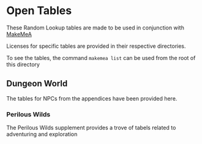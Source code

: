 # Open Tables

These Random Lookup tables are made to be used in conjunction with [MakeMeA](https://github.com/awwithro/makemea)

Licenses for specific tables are provided in their respective directories.

To see the tables, the command `makemea list` can be used from the root of this directory

## Dungeon World

The tables for NPCs from the appendices have been provided here.

### Perilous Wilds

The Perilous Wilds supplement provides a trove of tabels related to adventuring and exploration